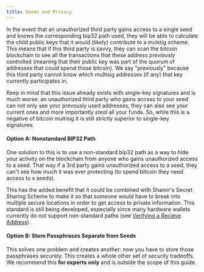 ```yaml
---
title: Seeds and Privacy
---
```


In the event that an unauthorized third party gains access to a single seed and knows the corresponding bip32 path used, they will be able to calculate the child public keys that it would (likely) contribute to a mulstig scheme.
This means that if this third party is savvy, they can scan the bitcoin blockchain to see all the transactions that these address *previously* controlled (meaning that their public key was part of the quorum of addresses that could spend those bitcoin).
We say "previously" because this third party cannot know which multisig addresses (if any) that key currently participates in.

Keep in mind that this issue already exists with single-key signatures and is much worse: an unauthorized third party who gains access to your seed can not only see your prevously used addresses, they can also see your current ones and more importantly *steal* all your funds.
So, while this is a negative of bitcoin multisig it is still strictly superior to single-key signatures.

#### Option A: Nonstandard BIP32 Path
One solution to this is to use a non-standard bip32 path as a way to hide your activity on the blockchain from anyone who gains unauthorized access to a seed.
That way if a 3rd party gains unauthorized access to a seed, they can't see how much it was ever protecting (to spend bitcoin they need access to `m` seeds).

This has the added benefit that it could be combined with Shamir's Secret Sharing Scheme to make it so that someone would have to break into multiple secure locations in order to get access to private information.
This standard is still being developed, especially since many hardware wallets currently do not support non-standard paths (see [Verifying a Recieve Address](/known-issues/verify-receive-address#confirm-you-can-retrieve-the-key)).

#### Option B: Store Passphrases Separate from Seeds
This solves one problem and creates another: now you have to store those passphrases securely.
This creates a whole other set of security tradeoffs.
We recommend this **for experts only** and is outside the scope of this guide.
